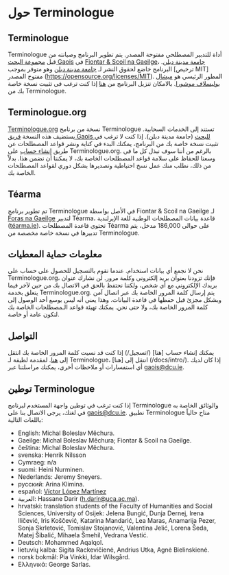 # حول Terminologue

## Terminologue

Terminologue أداة للتدبير المصطلحي مفتوحة المصدر. يتم تطوير البرنامج وصيانته من قبل [مجموعة البحث Gaois](https://www.gaois.ie/en/) في [Fiontar & Scoil na Gaeilge](https://www.dcu.ie/fiontar_scoilnagaeilge/gaeilge/index.shtml)، [جامعة مدينة دبلن](https://www.dcu.ie/). البرنامج خاضع لحقوق النشر لـ [جامعة مدينة دبلن](https://www.dcu.ie/) وهو متوفر بموجب [ترخيص MIT] مفتوح المصدر (https://opensource.org/licenses/MIT). المطور الرئيسي هو [ميشال بوليسلاف موشورا](https://michmech.github.io/). بالامكان تنزيل البرنامج من [هنا](https://github.com/gaois/terminologue) إذا كنت ترغب في تثبيت نسخة خاصة بك من Terminologue.

## Terminologue.org

[Terminologue.org](https://www.terminologue.org/)  نسخة من برنامج Terminologue تستند إلى الخدمات السحابية. يستضيف هذه النسخة [فريق Gaois للبحث](https://www.gaois.ie/en/) (جامعة مدينة دبلن). إذا كنت لا ترغب في تثبيت نسخة خاصة بك من البرنامج، يمكنك البدء في كتابة ونشر قواعد المصطلحات عن طريق [إنشاء حساب](/signup/) على Terminologue.org. بالرغم من أننا سوف نبذل كل ما في وسعنا للحفاظ على سلامة قواعد المصطلحات الخاصة بك، لا يمكننا أن نضمن هذا. بدلاً من ذلك، نطلب منك عمل نسخ احتياطية وتصديرها بشكل دوري لقواعد المصطلحات الخاصة بك.

## Téarma

تم تطوير برنامج Terminologue في الأصل بواسطة Fiontar & Scoil na Gaeilge لـ [Foras na Gaeilge](https://www.forasnagaeilge.ie/) لتدبير Téarma، قاعدة بيانات المصطلحات الوطنية للغة الإيرلندية ([téarma.ie](https://www.tearma.ie/)). تحتوي قاعدة المصطلحات Téarma على حوالي 186,000 مدخل، يتم تدبيرها في نسخة خاصة مخصصة من Terminologue.

## معلومات حماية المعطيات

نحن لا نجمع أي بيانات استخدام. عندما تقوم بالتسجيل للحصول على حساب على Terminologue.org، فإنك تزودنا بعنوان بريد إلكتروني وكلمة مرور. لن نشارك عنوان بريدك الإلكتروني مع أي شخص، ولكننا نحتفظ بالحق في الاتصال بك من حين لآخر فيما يتعلق بخدمة Terminologue.org. يتم إرسال كلمة المرور الخاصة بك عبر اتصال آمن وبشكل مجزئ قبل حفظها في قاعدة البيانات. وهذا يعني أنه ليس بوسع أحد الوصول إلى كلمة المرور الخاصة بك، ولا حتى نحن. يمكنك تهيئة قواعد الـمصطلحات الخاصة بك لتكون عامة أو خاصة.

## التواصل

يمكنك إنشاء حساب [هنا] (/تسجيل/) إذا كنت قد نسيت كلمة المرور الخاصة بك انتقل إلى [هنا](/forgotpwd/). لمقدمة لطيفة لـ Terminologue، انتقل إلى [هنا] (/docs/intro/). إذا كان لديك أي استفسارات أو ملاحظات أخرى، يمكنك مراسلتنا عبر <gaois@dcu.ie>.

## توطين Terminologue

إذا كنت ترغب في توطين واجهة المستخدم لبرنامج Terminologue والوثائق الخاصة به في لغتك، يرجى الاتصال بنا على <gaois@dcu.ie>. تطبيق Terminologue متاح حالياً باللغات التالية:

- English: Michal Boleslav Měchura.
- Gaeilge: Michal Boleslav Měchura; Fiontar & Scoil na Gaeilge.
- čeština: Michal Boleslav Měchura.
- svenska: Henrik Nilsson
- Cymraeg: n/a
- suomi: Heini Nurminen.
- Nederlands: Jeremy Sneyers.
- русский: Arina Klimina.
- español: [Víctor López Martínez](https://www.linkedin.com/in/translatorvictorlopez/)
- العربية: Hassane Darir (<h.darir@uca.ac.ma>).
- hrvatski: translation students of the Faculty of Humanities and Social Sciences, University of Osijek: Jelena Bungić, Dunja Dernej, Irena Iličević, Iris Koščević, Katarina Mandarić, Lea Maras, Anamarija Pezer, Sonja Skrletović, Tomislav Stojanović, Valentina Jelić, Lorena Šeda, Matej Šibalić, Mihaela Šmehil, Vedrana Vestić.
- Deutsch: Mohammed Aqalqol.
- lietuvių kalba: Sigita Rackevičienė, Andrius Utka, Agnė Bielinskienė.
- norsk bokmål: Pia Vinkki, Idar Wilsgård.
- Ελληνικά: George Sarlas.

